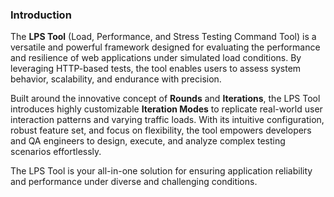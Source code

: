 ### Introduction

The **LPS Tool** (Load, Performance, and Stress Testing Command Tool) is a versatile and powerful framework designed for evaluating the performance and resilience of web applications under simulated load conditions. By leveraging HTTP-based tests, the tool enables users to assess system behavior, scalability, and endurance with precision.

Built around the innovative concept of **Rounds** and **Iterations**, the LPS Tool introduces highly customizable **Iteration Modes** to replicate real-world user interaction patterns and varying traffic loads. With its intuitive configuration, robust feature set, and focus on flexibility, the tool empowers developers and QA engineers to design, execute, and analyze complex testing scenarios effortlessly.

The LPS Tool is your all-in-one solution for ensuring application reliability and performance under diverse and challenging conditions.
